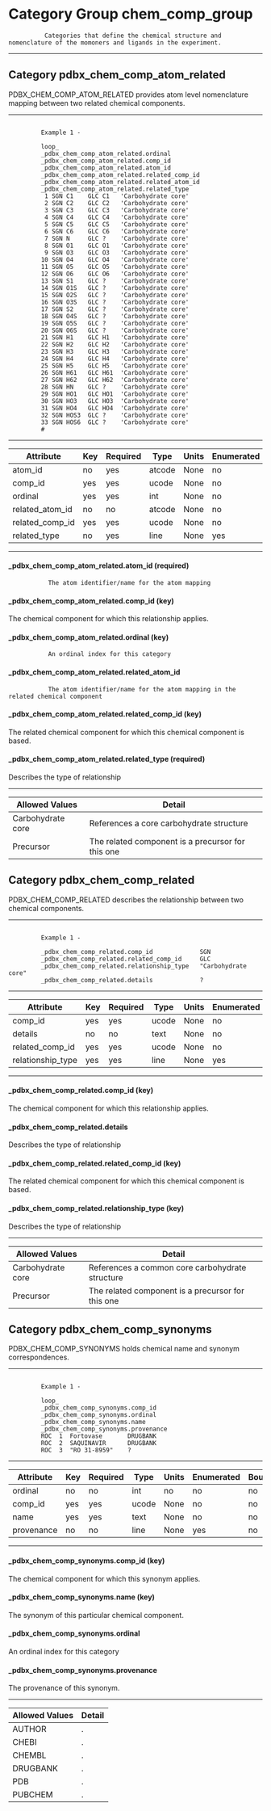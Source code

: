 # Category Group chem_comp_group


              Categories that define the chemical structure and nomenclature of the momoners and ligands in the experiment.

---

## Category pdbx_chem_comp_atom_related


 PDBX_CHEM_COMP_ATOM_RELATED provides atom level nomenclature mapping between two related chemical components.

---


```
     
         Example 1 -
     
         loop_      
         _pdbx_chem_comp_atom_related.ordinal
         _pdbx_chem_comp_atom_related.comp_id
         _pdbx_chem_comp_atom_related.atom_id
         _pdbx_chem_comp_atom_related.related_comp_id
         _pdbx_chem_comp_atom_related.related_atom_id
         _pdbx_chem_comp_atom_related.related_type
          1 SGN C1    GLC C1   'Carbohydrate core'
          2 SGN C2    GLC C2   'Carbohydrate core'
          3 SGN C3    GLC C3   'Carbohydrate core'
          4 SGN C4    GLC C4   'Carbohydrate core'
          5 SGN C5    GLC C5   'Carbohydrate core'
          6 SGN C6    GLC C6   'Carbohydrate core'
          7 SGN N     GLC ?    'Carbohydrate core'
          8 SGN O1    GLC O1   'Carbohydrate core'
          9 SGN O3    GLC O3   'Carbohydrate core'
         10 SGN O4    GLC O4   'Carbohydrate core'
         11 SGN O5    GLC O5   'Carbohydrate core'
         12 SGN O6    GLC O6   'Carbohydrate core'
         13 SGN S1    GLC ?    'Carbohydrate core'
         14 SGN O1S   GLC ?    'Carbohydrate core'
         15 SGN O2S   GLC ?    'Carbohydrate core'
         16 SGN O3S   GLC ?    'Carbohydrate core'
         17 SGN S2    GLC ?    'Carbohydrate core'
         18 SGN O4S   GLC ?    'Carbohydrate core'
         19 SGN O5S   GLC ?    'Carbohydrate core'
         20 SGN O6S   GLC ?    'Carbohydrate core'
         21 SGN H1    GLC H1   'Carbohydrate core'
         22 SGN H2    GLC H2   'Carbohydrate core'
         23 SGN H3    GLC H3   'Carbohydrate core'
         24 SGN H4    GLC H4   'Carbohydrate core'
         25 SGN H5    GLC H5   'Carbohydrate core'
         26 SGN H61   GLC H61  'Carbohydrate core'
         27 SGN H62   GLC H62  'Carbohydrate core'
         28 SGN HN    GLC ?    'Carbohydrate core'
         29 SGN HO1   GLC HO1  'Carbohydrate core'
         30 SGN HO3   GLC HO3  'Carbohydrate core'
         31 SGN HO4   GLC HO4  'Carbohydrate core'
         32 SGN HOS3  GLC ?    'Carbohydrate core'
         33 SGN HOS6  GLC ?    'Carbohydrate core'
         #
```


---

| Attribute | Key | Required | Type | Units | Enumerated | Bounded |
| --------- | --- | -------- | ---- | ----- | ---------- | ------- |
| atom_id | no | yes | atcode | None | no | no |
| comp_id | yes | yes | ucode | None | no | no |
| ordinal | yes | yes | int | None | no | no |
| related_atom_id | no | no | atcode | None | no | no |
| related_comp_id | yes | yes | ucode | None | no | no |
| related_type | no | yes | line | None | yes | no |

---

#### _pdbx_chem_comp_atom_related.atom_id (required)


               The atom identifier/name for the atom mapping




#### _pdbx_chem_comp_atom_related.comp_id (key)


 The chemical component for which this relationship applies.



#### _pdbx_chem_comp_atom_related.ordinal (key)


 
               An ordinal index for this category



#### _pdbx_chem_comp_atom_related.related_atom_id


               The atom identifier/name for the atom mapping in the related chemical component



#### _pdbx_chem_comp_atom_related.related_comp_id (key)


 The related chemical component for which this chemical component is based.



#### _pdbx_chem_comp_atom_related.related_type (required)


 Describes the type of relationship



---

| Allowed Values | Detail |
| -------------- | ------ |
| Carbohydrate core | References a core carbohydrate structure |
| Precursor | The related component is a precursor for this one |


## Category pdbx_chem_comp_related


 PDBX_CHEM_COMP_RELATED describes the relationship between two chemical components.

---


```
     
         Example 1 -
     
         _pdbx_chem_comp_related.comp_id             SGN
         _pdbx_chem_comp_related.related_comp_id     GLC
         _pdbx_chem_comp_related.relationship_type   "Carbohydrate core"
         _pdbx_chem_comp_related.details             ?
```


---

| Attribute | Key | Required | Type | Units | Enumerated | Bounded |
| --------- | --- | -------- | ---- | ----- | ---------- | ------- |
| comp_id | yes | yes | ucode | None | no | no |
| details | no | no | text | None | no | no |
| related_comp_id | yes | yes | ucode | None | no | no |
| relationship_type | yes | yes | line | None | yes | no |

---

#### _pdbx_chem_comp_related.comp_id (key)


 The chemical component for which this relationship applies.



#### _pdbx_chem_comp_related.details


 Describes the type of relationship



#### _pdbx_chem_comp_related.related_comp_id (key)


 The related chemical component for which this chemical component is based.



#### _pdbx_chem_comp_related.relationship_type (key)


 Describes the type of relationship



---

| Allowed Values | Detail |
| -------------- | ------ |
| Carbohydrate core | References a common core carbohydrate structure |
| Precursor | The related component is a precursor for this one |


## Category pdbx_chem_comp_synonyms


 PDBX_CHEM_COMP_SYNONYMS holds chemical name and synonym correspondences.

---


```
     
         Example 1 -
     
         loop_
         _pdbx_chem_comp_synonyms.comp_id
         _pdbx_chem_comp_synonyms.ordinal
         _pdbx_chem_comp_synonyms.name 
         _pdbx_chem_comp_synonyms.provenance
         ROC  1  Fortovase       DRUGBANK
         ROC  2  SAQUINAVIR      DRUGBANK
         ROC  3  "RO 31-8959"    ?
```


---

| Attribute | Key | Required | Type | Units | Enumerated | Bounded |
| --------- | --- | -------- | ---- | ----- | ---------- | ------- |
| ordinal | no | no | int | no | no | no |
| comp_id | yes | yes | ucode | None | no | no |
| name | yes | yes | text | None | no | no |
| provenance | no | no | line | None | yes | no |

---

#### _pdbx_chem_comp_synonyms.comp_id (key)


 The chemical component for which this synonym applies.



#### _pdbx_chem_comp_synonyms.name (key)


 The synonym of this particular chemical component.



#### _pdbx_chem_comp_synonyms.ordinal


 An ordinal index for this category



#### _pdbx_chem_comp_synonyms.provenance


 The provenance of this synonym.



---

| Allowed Values | Detail |
| -------------- | ------ |
| AUTHOR | . |
| CHEBI | . |
| CHEMBL | . |
| DRUGBANK | . |
| PDB | . |
| PUBCHEM | . |


